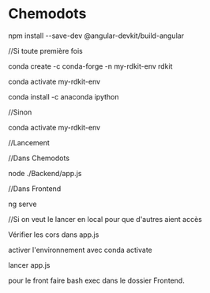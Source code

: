 # Chemodots
npm install --save-dev @angular-devkit/build-angular

//Si toute première fois

conda create -c conda-forge -n my-rdkit-env rdkit

conda activate my-rdkit-env

conda install -c anaconda ipython

//Sinon

conda activate my-rdkit-env

//Lancement

//Dans Chemodots 

node ./Backend/app.js

//Dans Frontend

ng serve

//Si on veut le lancer en local pour que d'autres aient accès 

Vérifier les cors dans app.js

activer l'environnement avec conda activate

lancer app.js

pour le front faire bash exec dans le dossier Frontend.
